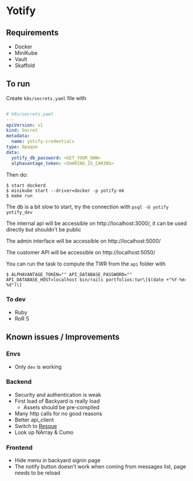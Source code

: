 # Yotify

## Requirements

* Docker
* MiniKube
* Vault
* Skaffold

## To run

Create `k8s/secrets.yaml` file with

```yaml

# k8s/secrets.yaml
---
apiVersion: v1
kind: Secret
metadata:
  name: yotify-credentials
type: Opaque
data:
  yotify_db_password: <GET_YOUR_OWN>
  alphavantage_token: <SHARING_IS_CARING>

```

Then do:

```
$ start dockerd
$ minikube start --driver=docker -p yotify-mk
$ make run
```

The db is a bit slow to start, try the connection with `psql -U yotify yotify_dev`

The internal api will be accessible on http://localhost:3000/, it can be used directly but shouldn't be public

The admin interface will be accessible on http://localhost:5000/

The customer API will be accessible on http://localhost:5050/

You can run the task to compute the TWR from the `api` folder with 
```
$ ALPHAVANTAGE_TOKEN="" API_DATABASE_PASSWORD="" API_DATABASE_HOST=localhost bin/rails portfolios:twr\[$(date +"%Y-%m-%d")\]
```

### To dev

* Ruby
* RoR 5

## Known issues / Improvements

### Envs

* Only `dev` is working

### Backend

* Security and authentication is weak
* First load of Backyard is really load
    * Assets should be pre-compiled
* Many http calls for no good reasons
* Better api\_client
* Switch to [Resque](https://github.com/resque/resque)
* Look up NArray & Cumo

### Frontend

* Hide menu in backyard signin page
* The notify button doesn't work when coming from messages list, page needs to be reload
